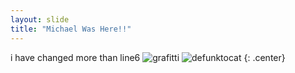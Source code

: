 ```yaml
---
layout: slide
title: "Michael Was Here!!"
---
```


i have changed more than line6
![grafitti](https://i.pinimg.com/736x/89/37/bf/8937bf930c288bdd586af9aeefbf661f.jpg)
![defunktocat](https://octodex.github.com/images/defunktocat.png)
{: .center}
